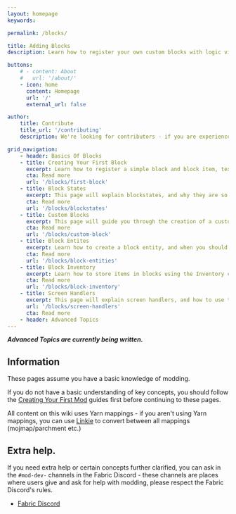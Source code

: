 ```yaml
---
layout: homepage
keywords:

permalink: /blocks/

title: Adding Blocks
description: Learn how to register your own custom blocks with logic via block entities.

buttons:
    # - content: About
    #   url: '/about/'
    - icon: home
      content: Homepage
      url: '/'
      external_url: false

author:
    title: Contribute
    title_url: '/contributing'
    description: We're looking for contributors - if you are experienced with the Fabric Toolchain, you are more than welcome to look at our roadmap and create a pull request.

grid_navigation:
    - header: Basics Of Blocks
    - title: Creating Your First Block
      excerpt: Learn how to register a simple block and block item, texture and model it.
      cta: Read more
      url: '/blocks/first-block' 
    - title: Block States
      excerpt: This page will explain blockstates, and why they are so useful.
      cta: Read more
      url: '/blocks/blockstates'
    - title: Custom Blocks
      excerpt: This page will guide you through the creation of a custom block class - and why you should consider using a custom block class.
      cta: Read more
      url: '/blocks/custom-block'
    - title: Block Entites
      excerpt: Learn how to create a block entity, and when you should and shouldn't use it.
      cta: Read more
      url: '/blocks/block-entities'
    - title: Block Inventory
      excerpt: Learn how to store items in blocks using the Inventory class and block entities.
      cta: Read more
      url: '/blocks/block-inventory'
    - title: Screen Handlers
      excerpt: This page will explain screen handlers, and how to use them to allow players to edit an inventory or view information on a block entity.
      url: '/blocks/screen-handlers'
      cta: Read more
    - header: Advanced Topics
---
```


***Advanced Topics are currently being written.***

## Information

These pages assume you have a basic knowledge of modding.

If you do not have a basic understanding of key concepts, you should follow the [Creating Your First Mod](/introduction/) guides first before continuing to these pages.

All content on this wiki uses Yarn mappings - if you aren't using Yarn mappings, you can use [Linkie](https://linkie.shedaniel.me/mappings) to convert between all mappings (mojmap/parchment etc.)

## Extra help.

If you need extra help or certain concepts further clarified, you can ask in the `#mod-dev-` channels in the Fabric Discord - these channels are places where users give and ask for help with modding, please respect the Fabric Discord's rules.

- [Fabric Discord](https://discord.gg/v6v4pMv)